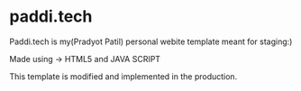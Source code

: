 # paddi.tech
Paddi.tech is my(Pradyot Patil) personal webite template meant for staging:)

Made using -> HTML5 and JAVA SCRIPT

This template is modified and implemented in the production.
